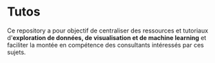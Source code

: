 # Tutos

Ce repository a pour objectif de centraliser des ressources et tutoriaux d'**exploration de données, de visualisation et de machine learning** et faciliter la montée en compétence des consultants intéressés par ces sujets.
